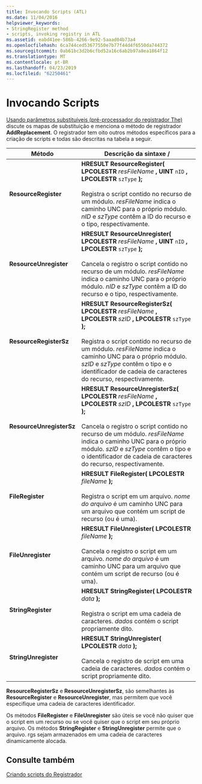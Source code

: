 ```yaml
---
title: Invocando Scripts (ATL)
ms.date: 11/04/2016
helpviewer_keywords:
- StringRegister method
- scripts, invoking registry in ATL
ms.assetid: eabd41ee-586b-4266-9e92-5aaad04b73a4
ms.openlocfilehash: 6ca744ced53677550e7b77f44d4f6550da744372
ms.sourcegitcommit: 0ab61bc3d2b6cfbd52a16c6ab2b97a8ea1864f12
ms.translationtype: MT
ms.contentlocale: pt-BR
ms.lasthandoff: 04/23/2019
ms.locfileid: "62250461"
---
```

# <a name="invoking-scripts"></a>Invocando Scripts

[Usando parâmetros substituíveis (pré-processador do registrador The)](../atl/using-replaceable-parameters-the-registrar-s-preprocessor.md) discute os mapas de substituição e menciona o método de registrador **AddReplacement**. O registrador tem oito outros métodos específicos para a criação de scripts e todas são descritas na tabela a seguir.

|Método|Descrição da sintaxe /|
|------------|-------------------------|
|**ResourceRegister**|**HRESULT ResourceRegister( LPCOLESTR**  *resFileName* **, UINT**  `nID` **, LPCOLESTR**  `szType` **);**<br /><br /> Registra o script contido no recurso de um módulo. *resFileName* indica o caminho UNC para o próprio módulo. *nID* e *szType* contêm a ID do recurso e o tipo, respectivamente.|
|**ResourceUnregister**|**HRESULT ResourceUnregister( LPCOLESTR**  *resFileName* **, UINT**  `nID` **, LPCOLESTR**  `szType` **);**<br /><br /> Cancela o registro o script contido no recurso de um módulo. *resFileName* indica o caminho UNC para o próprio módulo. *nID* e *szType* contêm a ID do recurso e o tipo, respectivamente.|
|**ResourceRegisterSz**|**HRESULT ResourceRegisterSz( LPCOLESTR**  *resFileName* **, LPCOLESTR**  *szID* **, LPCOLESTR**  `szType` **);**<br /><br /> Registra o script contido no recurso de um módulo. *resFileName* indica o caminho UNC para o próprio módulo. *szID* e *szType* contêm o tipo e o identificador de cadeia de caracteres do recurso, respectivamente.|
|**ResourceUnregisterSz**|**HRESULT ResourceUnregisterSz( LPCOLESTR**  *resFileName* **, LPCOLESTR**  *szID* **, LPCOLESTR**  `szType` **);**<br /><br /> Cancela o registro o script contido no recurso de um módulo. *resFileName* indica o caminho UNC para o próprio módulo. *szID* e *szType* contêm o tipo e o identificador de cadeia de caracteres do recurso, respectivamente.|
|**FileRegister**|**HRESULT FileRegister( LPCOLESTR**  *fileName*  **);**<br /><br /> Registra o script em um arquivo. *nome do arquivo* é um caminho UNC para um arquivo que contém um script de recurso (ou é uma).|
|**FileUnregister**|**HRESULT FileUnregister( LPCOLESTR**  *fileName*  **);**<br /><br /> Cancela o registro o script em um arquivo. *nome do arquivo* é um caminho UNC para um arquivo que contém um script de recurso (ou é uma).|
|**StringRegister**|**HRESULT StringRegister( LPCOLESTR**  *data*  **);**<br /><br /> Registra o script em uma cadeia de caracteres. *dados* contém o script propriamente dito.|
|**StringUnregister**|**HRESULT StringUnregister( LPCOLESTR**  *data*  **);**<br /><br /> Cancela o registro de script em uma cadeia de caracteres. *dados* contém o script propriamente dito.|

**ResourceRegisterSz** e **ResourceUnregisterSz**, são semelhantes às **ResourceRegister** e **ResourceUnregister**, mas permitem que você especifique uma cadeia de caracteres identificador.

Os métodos **FileRegister** e **FileUnregister** são úteis se você não quiser que o script em um recurso ou se você quiser que o script em seu próprio arquivo. Os métodos **StringRegister** e **StringUnregister** permite que o arquivo. rgs sejam armazenados em uma cadeia de caracteres dinamicamente alocada.

## <a name="see-also"></a>Consulte também

[Criando scripts do Registrador](../atl/creating-registrar-scripts.md)
